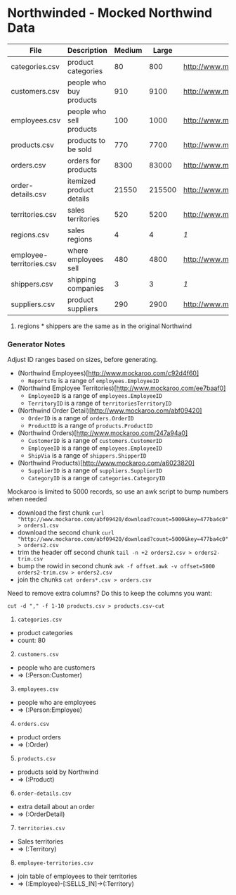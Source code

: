 # Northwinded - Mocked Northwind Data


| File                     | Description              | Medium | Large  | Generator                        |
| -------------------------|--------------------------|--------|--------|----------------------------------|
| categories.csv           | product categories       | 80     |  800   | http://www.mockaroo.com/d0d02120 |
| customers.csv            | people who buy products  | 910    | 9100   | http://www.mockaroo.com/9a6c4590 |
| employees.csv            | people who sell products | 100    | 1000   | http://www.mockaroo.com/c92d4f60 |
| products.csv             | products to be sold      | 770    | 7700   | http://www.mockaroo.com/a6023820 |
| orders.csv               | orders for products      | 8300   | 83000  | http://www.mockaroo.com/247a94a0 |
| order-details.csv        | itemized product details | 21550  | 215500 | http://www.mockaroo.com/abf09420 |
| territories.csv          | sales territories        | 520    | 5200   | http://www.mockaroo.com/7e16adc0 |
| regions.csv              | sales regions            | 4      | 4      | _1_                              |
| employee-territories.csv | where employees sell     | 480    | 4800   | http://www.mockaroo.com/ee7baaf0 |
| shippers.csv             | shipping companies       | 3      | 3      | _1_                              |
| suppliers.csv            | product suppliers        | 290    | 2900   | http://www.mockaroo.com/d78dbdd0 |


1. regions * shippers are the same as in the original Northwind


### Generator Notes

Adjust ID ranges based on sizes, before generating.

- (Northwind Employees)[http://www.mockaroo.com/c92d4f60]
  - `ReportsTo` is a range of `employees.EmployeeID`
- (Northwind Employee Territories)[http://www.mockaroo.com/ee7baaf0]
  - `EmployeeID` is a range of `employees.EmployeeID`
  - `TerritoryID` is a range of `territoriesTerritoryID`
- (Northwind Order Detail)[http://www.mockaroo.com/abf09420]
  - `OrderID` is a range of `orders.OrderID`
  - `ProductID` is a range of `products.ProductID`
- (Northwind Orders)[http://www.mockaroo.com/247a94a0]
  - `CustomerID` is a range of `customers.CustomerID`
  - `EmployeeID` is a range of `employees.EmployeeID`
  - `ShipVia` is a range of `shippers.ShipperID`
- (Northwind Products)[http://www.mockaroo.com/a6023820]
  - `SupplierID` is a range of `suppliers.SupplierID`
  - `CategoryID` is a range of `categories.CategoryID`



Mockaroo is limited to 5000 records, so use an awk script to bump numbers when needed
- download the first chunk
  `curl "http://www.mockaroo.com/abf09420/download?count=5000&key=477ba4c0" > orders1.csv`
- download the second chunk
  `curl "http://www.mockaroo.com/abf09420/download?count=5000&key=477ba4c0" > orders2.csv`
- trim the header off second chunk
  `tail -n +2 orders2.csv > orders2-trim.csv`
- bump the rowid in second chunk
  `awk -f offset.awk -v offset=5000 orders2-trim.csv > orders2.csv`
- join the chunks
  `cat orders*.csv > orders.csv`

Need to remove extra columns? Do this to keep the columns you want:

`cut -d "," -f 1-10 products.csv > products.csv-cut`

1. `categories.csv`
- product categories
- count: 80
2. `customers.csv`
- people who are customers
- => (:Person:Customer)
3. `employees.csv`
- people who are employees
- => (:Person:Employee)
4. `orders.csv`
- product orders
- => (:Order)
5. `products.csv`
- products sold by Northwind
- => (:Product)
6. `order-details.csv`
- extra detail about an order
- => (:OrderDetail)
7. `territories.csv`
- Sales territories
- => (:Territory)
8. `employee-territories.csv`
- join table of employees to their territories
- => (:Employee)-[:SELLS_IN]->(:Territory)
